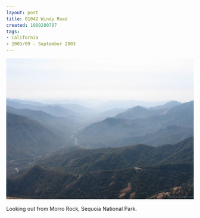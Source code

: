 ```yaml
---
layout: post
title: 01042 Windy Road
created: 1080280707
tags:
- California
- 2003/09 - September 2003
---
```


<img src="/image/images/110_1042-344.jpg"/>

Looking out from Morro Rock, Sequoia National Park.
